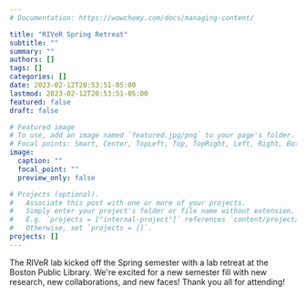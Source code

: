 ```yaml
---
# Documentation: https://wowchemy.com/docs/managing-content/

title: "RIVeR Spring Retreat"
subtitle: ""
summary: ""
authors: []
tags: []
categories: []
date: 2023-02-12T20:53:51-05:00
lastmod: 2023-02-12T20:53:51-05:00
featured: false
draft: false

# Featured image
# To use, add an image named `featured.jpg/png` to your page's folder.
# Focal points: Smart, Center, TopLeft, Top, TopRight, Left, Right, BottomLeft, Bottom, BottomRight.
image:
  caption: ""
  focal_point: ""
  preview_only: false

# Projects (optional).
#   Associate this post with one or more of your projects.
#   Simply enter your project's folder or file name without extension.
#   E.g. `projects = ["internal-project"]` references `content/project/deep-learning/index.md`.
#   Otherwise, set `projects = []`.
projects: []
---
```

The RIVeR lab kicked off the Spring semester with a lab retreat at the Boston Public Library. We're excited for a new semester fill with new research, new collaborations, and new faces! Thank you all for attending!